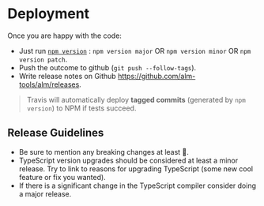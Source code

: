 # Deployment
Once you are happy with the code:
* Just run [`npm version`](https://docs.npmjs.com/cli/version) : `npm version major` OR `npm version minor` OR `npm version patch`.
* Push the outcome to github (`git push --follow-tags`).
* Write release notes on Github https://github.com/alm-tools/alm/releases.

> Travis will automatically deploy **tagged commits** (generated by `npm version`) to NPM if tests succeed.

## Release Guidelines
* Be sure to mention any breaking changes at least 🌹.
* TypeScript version upgrades should be considered at least a minor release. Try to link to reasons for upgrading TypeScript (some new cool feature or fix you wanted).
* If there is a significant change in the TypeScript compiler consider doing a major release.
